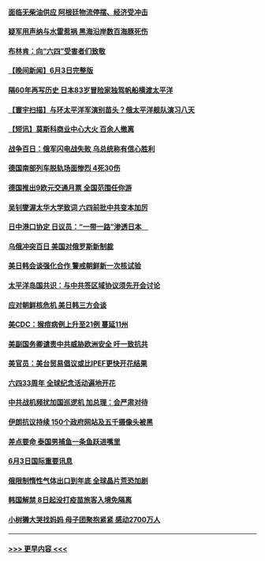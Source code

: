 #### [面临无柴油供应 阿根廷物流停摆、经济受冲击](../pages/prog202/a103446637.md?t=06041851) 
#### [疑军用声纳与水雷惹祸 黑海沿岸数百海豚死伤](../pages/prog202/a103446619.md?t=06041851) 
#### [布林肯：向“六四”受害者们致敬](../pages/prog202/a103446623.md?t=06041851) 
#### [【晚间新闻】6月3日完整版](../pages/prog202/a103446411.md?t=06041851) 
#### [隔60年再写历史 日本83岁冒险家独驾帆船横渡太平洋](../pages/prog202/a103446526.md?t=06041851) 
#### [【寰宇扫描】与环太平洋军演别苗头？俄太平洋舰队演习八天](../pages/prog202/a103446462.md?t=06041851) 
#### [【短讯】莫斯科商业中心大火 百余人撤离](../pages/prog202/a103446106.md?t=06041851) 
#### [战争百日：俄军闪电战失败 乌总统称有信心胜利](../pages/prog202/a103446348.md?t=06041851) 
#### [德国南部列车脱轨场面惨烈  4死30伤](../pages/prog202/a103446318.md?t=06041851) 
#### [德国推出9欧元交通月票 全国范围任你游](../pages/prog202/a103446198.md?t=06041851) 
#### [吴钊燮渥太华大学致词 六四前批中共变本加厉](../pages/prog202/a103446092.md?t=06041851) 
#### [日中港口协定 日议员：“一带一路”渗透日本　](../pages/prog202/a103446096.md?t=06041851) 
#### [乌俄冲突百日 美国对俄罗斯新制裁](../pages/prog202/a103446104.md?t=06041851) 
#### [美日韩会谈强化合作 警戒朝鲜新一次核试验](../pages/prog202/a103446109.md?t=06041851) 
#### [太平洋岛国共识：与中共签区域协议须先开会讨论](../pages/prog202/a103446122.md?t=06041851) 
#### [应对朝鲜核危机 美日韩三方会谈](../pages/prog202/a103446101.md?t=06041851) 
#### [美CDC：猴痘病例上升至21例 蔓延11州](../pages/prog202/a103445942.md?t=06041851) 
#### [美副国务卿谴责中共威胁欧洲安全 吁一致抗共](../pages/prog202/a103445936.md?t=06041851) 
#### [美官员：美台贸易倡议或比IPEF更快开花结果](../pages/prog202/a103445923.md?t=06041851) 
#### [六四33周年 全球纪念活动遍地开花](../pages/prog202/a103445924.md?t=06041851) 
#### [中共战机频扰加国巡逻机 加总理：会严肃对待](../pages/prog202/a103445827.md?t=06041851) 
#### [伊朗抗议持续 150个政府网站及五千摄像头被黑](../pages/prog202/a103445815.md?t=06041851) 
#### [差点要命 泰国男捕鱼一条鱼跃进嘴里](../pages/prog202/a103445799.md?t=06041851) 
#### [6月3日国际重要讯息](../pages/prog202/a103445783.md?t=06041851) 
#### [俄限制惰性气体出口到年底 全球晶片荒恐加剧](../pages/prog202/a103445763.md?t=06041851) 
#### [韩国解禁 8日起没打疫苗旅客入境免隔离](../pages/prog202/a103445659.md?t=06041851) 
#### [小树獭大哭找妈妈 母子团聚抱紧紧 感动2700万人](../pages/prog202/a103445658.md?t=06041851) 

----
#### [ >>> 更早内容 <<< ](../indexes/prog202-earlier.md)
